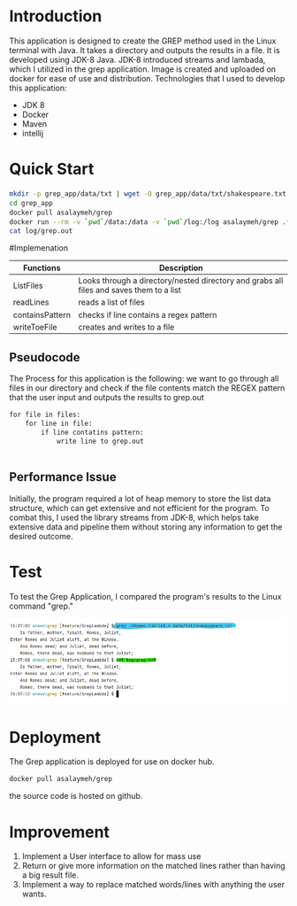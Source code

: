 # Introduction
This application is designed to create the GREP method used in the Linux terminal with Java. It takes a directory and outputs the results in a file.
It is developed using JDK-8 Java. JDK-8 introduced streams and lambada, which I utilized in the grep application. Image is created and uploaded on docker for ease of use and distribution.
Technologies that I used to develop this application:

- JDK 8 
- Docker
- Maven
- intellij


# Quick Start
````bash
mkdir -p grep_app/data/txt | wget -O grep_app/data/txt/shakespeare.txt https://gist.githubusercontent.com/jarviscanada/c5408fc8f8ad0aa9606f76c8d4fde269/raw/c04d4f5d5adea39fff35ba3b9ec889d667292a0e/shakespeare.txt
cd grep_app
docker pull asalaymeh/grep
docker run --rm -v `pwd`/data:/data -v `pwd`/log:/log asalaymeh/grep .*Romeo.*Juliet.* /data /log/grep.out
cat log/grep.out


````

#Implemenation


| Functions | Description                                                                           |
|-----------|---------------------------------------------------------------------------------------|
| ListFiles | Looks through a directory/nested directory and grabs all files and saves them to a list |
| readLines | reads a list of files                                                                 |
| containsPattern| checks if line contains a regex pattern                                               |
| writeToeFile | creates and writes to a file                                                          |



## Pseudocode
The Process for this application is the following: we want to go through all files in our directory and check if the file contents match the REGEX pattern that the user input and outputs the results to grep.out
```
for file in files:
    for line in file:
        if line contatins pattern:
            write line to grep.out
 
```



## Performance Issue

Initially, the program required a lot of heap memory to store the list data structure, which can get extensive and not efficient for the program.
To combat this, I used the library streams from JDK-8,
which helps take extensive data and pipeline them
without storing any information to get the desired outcome.



# Test
To test the Grep Application, I compared the program's results to the Linux command "grep."

<img src="Assests/test.png">


# Deployment
The Grep application is deployed for use on docker hub.
```bash
docker pull asalaymeh/grep
```
the source code is hosted on github. 


# Improvement
1. Implement a User interface to allow for mass use
2. Return or give more information on the matched lines rather than having a big result file.
3. Implement a way to replace matched words/lines with anything the user wants. 